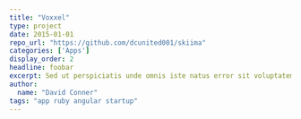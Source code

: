 ```yaml
---
title: "Voxxel"
type: project
date: 2015-01-01
repo_url: "https://github.com/dcunited001/skiima"
categories: ['Apps']
display_order: 2
headline: foobar
excerpt: Sed ut perspiciatis unde omnis iste natus error sit voluptatem accusantium doloremque laudantium, totam rem aperiam, eaque ipsa quae ab illo inventore veritatis et quasi architecto beatae vitae dicta sunt explicabo.
author:
  name: "David Conner"
tags: "app ruby angular startup"
---
```

